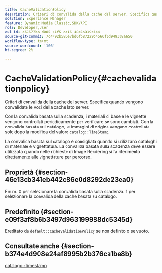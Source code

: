 ```yaml
---
title: CacheValidationPolicy
description: Criteri di convalida della cache del server. Specifica quando vengono convalidate le voci della cache lato server.
solution: Experience Manager
feature: Dynamic Media Classic,SDK/API
role: Developer,User
exl-id: e52577ba-d085-41f5-ad15-48e5a319e344
source-git-commit: 7c4492b583e7bd6fb87229c4566f1d9493c8a650
workflow-type: tm+mt
source-wordcount: '106'
ht-degree: 2%

---
```


# CacheValidationPolicy{#cachevalidationpolicy}

Criteri di convalida della cache del server. Specifica quando vengono convalidate le voci della cache lato server.

Con la convalida basata sulla scadenza, i materiali di base e le vignette vengono controllati periodicamente per verificare se sono cambiati. Con la convalida basata sul catalogo, le immagini di origine vengono controllate solo dopo la modifica del valore `catalog::TimeStamp`.

La convalida basata sul catalogo è consigliata quando si utilizzano cataloghi di materiale e vignettatura. La convalida basata sulla scadenza deve essere utilizzata quando nelle richieste di Image Rendering si fa riferimento direttamente alle vignettature per percorso.

## Proprietà {#section-46e13cb341eb442c86e0d8292de23ea0}

Enum. 0 per selezionare la convalida basata sulla scadenza. 1 per selezionare la convalida della cache basata su catalogo.

## Predefinito {#section-e09f3af8b6b3497d963199988dc5345d}

Ereditato da `default::CacheValidationPolicy` se non definito o se vuoto.

## Consultate anche {#section-b374e4d908e24af8995b2b376ca1be8b}

[catalogo::Timestamp](../../../../../ir-api/material-cat/image-rendering-api-ref/c-ir-material-catalog/c-ir-material-data-reference/r-ir-timestamp-dataref.md#reference-6daf7973dc4f4b4e9e8165756db7c319)
